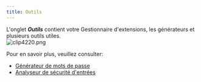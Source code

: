 ```yaml
---
title: Outils
---
```

L&apos;onglet ***Outils*** contient votre Gestionnaire d&apos;extensions, les générateurs et plusieurs outils utiles.  
![clip4220.png](/img/fr/rdm/mac/clip4220.png) 

Pour en savoir plus, veuillez consulter:  

* [Générateur de mots de passe](/fr/rdm/mac/commands/tools/password-generator/)  
* [Analyseur de sécurité d&apos;entrées](/fr/rdm/mac/commands/tools/entry-security-analyzer/) 
